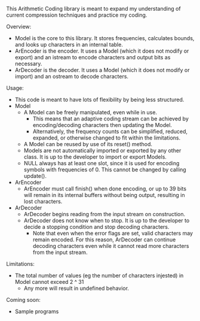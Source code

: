 This Arithmetic Coding library is meant to expand my understanding of current compression techniques and practice my coding.

Overview:
* Model is the core to this library. It stores frequencies, calculates bounds, and looks up characters in an internal table.
* ArEncoder is the encoder. It uses a Model (which it does not modify or export) and an istream to encode characters and output bits as necessary.
* ArDecoder is the decoder. It uses a Model (which it does not modify or import) and an ostream to decode characters.

Usage:
* This code is meant to have lots of flexibility by being less structured.
* Model
  * A Model can be freely manipulated, even while in use. 
    * This means that an adaptive coding stream can be achieved by encoding/decoding characters then updating the Model.
    * Alternatively, the frequency counts can be simplified, reduced, expanded, or otherwise changed to fit within the limitations.
  * A Model can be reused by use of its reset() method.
  * Models are not automatically imported or exported by any other class. It is up to the developer to import or export Models.
  * NULL always has at least one slot, since it is used for encoding symbols with frequencies of 0. This cannot be changed by calling update().
* ArEncoder
  * ArEncoder must call finish() when done encoding, or up to 39 bits will remain in its internal buffers without being output, resulting in lost characters.
* ArDecoder
  * ArDecoder begins reading from the input stream on construction.
  * ArDecoder does not know when to stop. It is up to the developer to decide a stopping condition and stop decoding characters.
    * Note that even when the error flags are set, valid characters may remain encoded. For this reason, ArDecoder can continue decoding characters even while it cannot read more characters from the input stream. 



Limitations:
* The total number of values (eg the number of characters injested) in Model cannot exceed 2 ^ 31
  * Any more will result in undefined behavior.



Coming soon:
* Sample programs